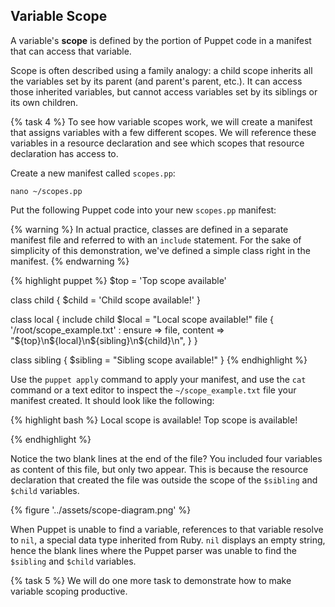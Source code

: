 ## Variable Scope

A variable's **scope** is defined by the portion of Puppet code in a manifest that can access that variable.

Scope is often described using a family analogy: a child scope inherits all the variables set by its parent (and parent's parent, etc.). It can access those inherited variables, but cannot access variables set by its siblings or its own children.

{% task 4 %}
To see how variable scopes work, we will create a manifest that assigns variables with a few different scopes. We will reference these variables in a resource declaration and see which scopes that resource declaration has access to. 

Create a new manifest called `scopes.pp`:
	
	nano ~/scopes.pp

Put the following Puppet code into your new `scopes.pp` manifest:

{% warning %}
In actual practice, classes are defined in a separate manifest file and referred to with an `include` statement. For the sake of simplicity of this demonstration, we've defined a simple class right in the manifest.
{% endwarning %}

{% highlight puppet %}
$top = 'Top scope available'

class child {
  $child = 'Child scope available!'
}

class local {
  include child
  $local = "Local scope available!"
  file { '/root/scope_example.txt' :
    ensure  => file,
    content => "${top}\n${local}\n${sibling}\n${child}\n",
  }
}

class sibling {
  $sibling = "Sibling scope available!"
}
{% endhighlight %}

Use the `puppet apply` command to apply your manifest, and use the `cat` command or a text editor to inspect the `~/scope_example.txt` file your manifest created. It should look like the following:

{% highlight bash %}
Local scope is available!
Top scope is available!
	
	
{% endhighlight %}

Notice the two blank lines at the end of the file? You included four variables as content of this file, but only two appear. This is because the resource declaration that created the file was outside the scope of the `$sibling` and `$child` variables.

{% figure '../assets/scope-diagram.png' %}

When Puppet is unable to find a variable, references to that variable resolve to `nil`, a special data type inherited from Ruby. `nil` displays an empty string, hence the blank lines where the Puppet parser was unable to find the `$sibling` and `$child` variables.

{% task 5 %}
We will do one more task to demonstrate how to make variable scoping productive.